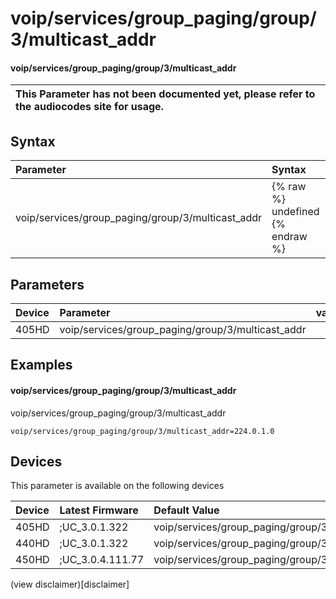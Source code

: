 ﻿---
description: voip/services/group_paging/group/3/multicast_addr
search:
    keywords: ['voip','services','group_paging','group','3','multicast_addr']
---

# voip/services/group_paging/group/3/multicast_addr

#### voip/services/group_paging/group/3/multicast_addr


| This Parameter has not been documented yet, please refer to the audiocodes site for usage.  |
| :--- |

## Syntax
| Parameter | Syntax |
| :--- | :--- |
|voip/services/group_paging/group/3/multicast_addr | {% raw %} undefined {% endraw %} |

## Parameters
|Device|Parameter|value|Description|
|:---|:---|:---|:---|
| 405HD | voip/services/group_paging/group/3/multicast_addr |  |  |

## Examples
#### voip/services/group_paging/group/3/multicast_addr

voip/services/group_paging/group/3/multicast_addr

```
voip/services/group_paging/group/3/multicast_addr=224.0.1.0
```

## Devices
This parameter is available on the following devices

| Device | Latest Firmware | Default Value |
|:---|:---|:---|
| 405HD | ;UC_3.0.1.322 | voip/services/group_paging/group/3/multicast_addr=224.0.1.0 
| 440HD | ;UC_3.0.1.322 | voip/services/group_paging/group/3/multicast_addr=224.0.1.0 
| 450HD | ;UC_3.0.4.111.77 | voip/services/group_paging/group/3/multicast_addr=224.0.1.0 

(view disclaimer)[disclaimer]
